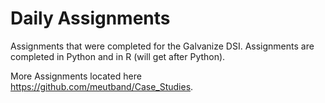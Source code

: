 # Daily Assignments

Assignments that were completed for the Galvanize DSI. Assignments are completed in Python and in R (will get after Python).

More Assignments located here https://github.com/meutband/Case_Studies.
